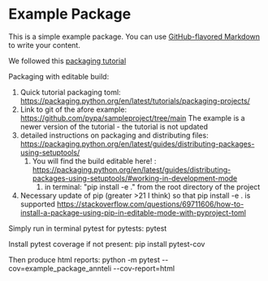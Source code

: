 # Example Package

This is a simple example package. You can use
[GitHub-flavored Markdown](https://guides.github.com/features/mastering-markdown/)
to write your content.

We followed this [packaging tutorial](https://packaging.python.org/en/latest/tutorials/packaging-projects/)


Packaging with editable build:
1. Quick tutorial packaging toml: https://packaging.python.org/en/latest/tutorials/packaging-projects/
2. Link to git of the afore example: https://github.com/pypa/sampleproject/tree/main The example is a newer version of the tutorial - the tutorial is not updated 
3. detailed instructions on packaging and distributing files: https://packaging.python.org/en/latest/guides/distributing-packages-using-setuptools/
    1. You will find the build editable here! : https://packaging.python.org/en/latest/guides/distributing-packages-using-setuptools/#working-in-development-mode
        1. in terminal: "pip install -e ." from the root directory of the project
4. Necessary update of pip (greater >21 I think) so that pip install -e . is supported 
https://stackoverflow.com/questions/69711606/how-to-install-a-package-using-pip-in-editable-mode-with-pyproject-toml

Simply run in terminal pytest for pytests: pytest

Install pytest coverage if not present: pip install pytest-cov

Then produce html reports: python -m pytest --cov=example_package_annteli --cov-report=html
